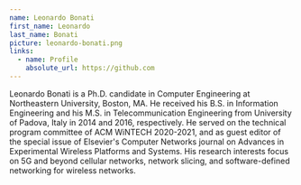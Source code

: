 ```yaml
---
name: Leonardo Bonati
first_name: Leonardo
last_name: Bonati
picture: leonardo-bonati.png
links:
  - name: Profile
    absolute_url: https://github.com
---
```


Leonardo Bonati is a Ph.D. candidate in Computer Engineering at Northeastern University, Boston, MA. He received his B.S. in Information Engineering and his M.S. in Telecommunication Engineering from University of Padova, Italy in 2014 and 2016, respectively. He served on the technical program committee of ACM WiNTECH 2020-2021, and as guest editor of the special issue of Elsevier's Computer Networks journal on Advances in Experimental Wireless Platforms and Systems. His research interests focus on 5G and beyond cellular networks, network slicing, and software-defined networking for wireless networks.